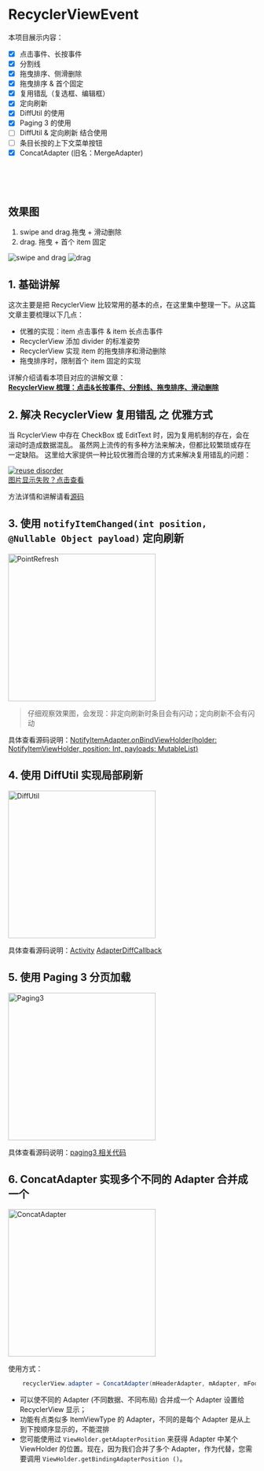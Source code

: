 # RecyclerViewEvent

本项目展示内容：  
- [x] 点击事件、长按事件
- [x] 分割线
- [x] 拖曳排序、侧滑删除
- [x] 拖曳排序 & 首个固定
- [x] 复用错乱（复选框、编辑框）
- [x] 定向刷新
- [x] DiffUtil 的使用
- [x] Paging 3 的使用
- [ ] DiffUtil & 定向刷新 结合使用
- [ ] 条目长按的上下文菜单按钮
- [x] ConcatAdapter (旧名：MergeAdapter)

<br/><br/><br/>

## 效果图  

1. swipe and drag.拖曳 + 滑动删除
2. drag. 拖曳 + 首个 item 固定  

![swipe and drag](https://cdn.jsdelivr.net/gh/ocnyang/gallery@master/github/recyclerviewevent/recy_swipanddrag.gif?imageView2/2/w/300) ![drag](https://cdn.jsdelivr.net/gh/ocnyang/gallery@master/github/recyclerviewevent/recy_drag.gif?imageView2/2/w/300)  

## 1. 基础讲解

这次主要是把 RecyclerView 比较常用的基本的点，在这里集中整理一下。从这篇文章主要梳理以下几点：

* 优雅的实现：item 点击事件 & item 长点击事件
* RecyclerView 添加 divider 的标准姿势
* RecyclerView 实现 item 的拖曳排序和滑动删除
* 拖曳排序时，限制首个 item 固定的实现

详解介绍请看本项目对应的讲解文章：  
**[RecyclerView 梳理：点击&长按事件、分割线、拖曳排序、滑动删除](https://juejin.im/post/5a320ffcf265da43200342a3)**


## 2. 解决 RecyclerView 复用错乱 之 优雅方式

当 RcyclerView 中存在 CheckBox 或 EditText 时，因为复用机制的存在，会在滚动时造成数据混乱。
虽然网上流传的有多种方法来解决，但都比较繁琐或存在一定缺陷。
这里给大家提供一种比较优雅而合理的方式来解决复用错乱的问题：

[![reuse disorder](https://github.com/OCNYang/RecyclerViewEvent/blob/master/docs/recyclervieweventreuse_disorder.gif?raw=true)](https://cdn.jsdelivr.net/gh/ocnyang/gallery@master/github/recyclervieweventreuse_disorder.gif)  
[图片显示失败？点击查看](https://cdn.jsdelivr.net/gh/ocnyang/gallery@master/github/recyclervieweventreuse_disorder.gif)

方法详情和讲解请看[源码](https://github.com/OCNYang/RecyclerViewEvent/blob/master/app/src/main/java/com/ocnyang/recyclerviewevent/reuse_disorder/EleganceMethodActivity.kt)

## 3. 使用 `notifyItemChanged(int position, @Nullable Object payload)` 定向刷新

<img src="https://github.com/OCNYang/RecyclerViewEvent/blob/master/docs/PointRefresh.gif?raw=true" alt="PointRefresh" width="300">

> 仔细观察效果图，会发现：非定向刷新时条目会有闪动；定向刷新不会有闪动

具体查看源码说明：[NotifyItemAdapter.onBindViewHolder(holder: NotifyItemViewHolder, position: Int, payloads: MutableList<Any>)](https://github.com/OCNYang/RecyclerViewEvent/blob/master/app/src/main/java/com/ocnyang/recyclerviewevent/notify_item/NotifyItemActivity.kt)

## 4. 使用 DiffUtil 实现局部刷新
<img src="https://github.com/OCNYang/RecyclerViewEvent/blob/master/docs/DiffUtil.gif?raw=true" alt="DiffUtil" width="300">

具体查看源码说明：[Activity](https://github.com/OCNYang/RecyclerViewEvent/blob/master/app/src/main/java/com/ocnyang/recyclerviewevent/diff_util/DiffUtilActivity.kt)
[AdapterDiffCallback](https://github.com/OCNYang/RecyclerViewEvent/blob/master/app/src/main/java/com/ocnyang/recyclerviewevent/diff_util/AdapterDiffCallback.kt)

## 5. 使用 Paging 3 分页加载
<img src="https://github.com/OCNYang/RecyclerViewEvent/blob/master/docs/Paging3.gif?raw=true" alt="Paging3" width="300">

具体查看源码说明：[paging3 相关代码](https://github.com/OCNYang/RecyclerViewEvent/blob/master/app/src/main/java/com/ocnyang/recyclerviewevent/paging3)

## 6. ConcatAdapter 实现多个不同的 Adapter 合并成一个

<img src="https://github.com/OCNYang/RecyclerViewEvent/blob/master/docs/ConcatAdapter.gif?raw=true" alt="ConcatAdapter" width="300">

使用方式：
```java
    recyclerView.adapter = ConcatAdapter(mHeaderAdapter, mAdapter, mFooterAdapter)
```

* 可以使不同的 Adapter (不同数据、不同布局) 合并成一个 Adapter 设置给 RecyclerView 显示；
* 功能有点类似多 ItemViewType 的 Adapter，不同的是每个 Adapter 是从上到下按顺序显示的，不能混排
* 您可能使用过 `ViewHolder.getAdapterPosition` 来获得 Adapter 中某个 ViewHolder 的位置。现在，因为我们合并了多个 Adapter，作为代替，您需要调用 `ViewHolder.getBindingAdapterPosition ()`。
